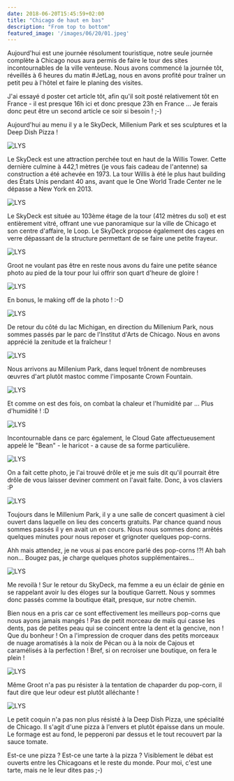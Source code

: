 ```yaml
---
date: 2018-06-20T15:45:59+02:00
title: "Chicago de haut en bas"
description: "From top to bottom"
featured_image: '/images/06/20/01.jpeg'
---
```


Aujourd'hui est une journée résolument touristique, notre seule journée complète à Chicago nous aura permis de faire le tour des sites incontournables de la ville venteuse. Nous avons commencé la journée tôt, réveillés à 6 heures du matin #JetLag, nous en avons profité pour traîner un petit peu à l'hôtel et faire le planing des visites.

J'ai essayé d poster cet article tôt, afin qu'il soit posté relativement tôt en France - il est presque 16h ici et donc presque 23h en France ... Je ferais donc peut être un second article ce soir si besoin ! ;-)

Aujourd'hui au menu il y a le SkyDeck, Millenium Park et ses sculptures et la Deep Dish Pizza !

![LYS](/images/06/20/01.jpeg)

Le SkyDeck est une attraction perchée tout en haut de la Willis Tower. Cette dernière culmine à 442,1 mètres (je vous fais cadeau de l'antenne) sa construction a été achevée en 1973. La tour Willis à été le plus haut building des États Unis pendant 40 ans, avant que le One World Trade Center ne le dépasse a New York en 2013.

![LYS](/images/06/20/02.jpeg)

Le SkyDeck est située au 103ème étage de la tour (412 mètres du sol) et est entièrement vitré, offrant une vue panoramique sur la ville de Chicago et son centre d'affaire, le Loop. Le SkyDeck propose également des cages en verre dépassant de la structure permettant de se faire une petite frayeur.

![LYS](/images/06/20/04.jpeg)

Groot ne voulant pas être en reste nous avons du faire une petite séance photo au pied de la tour pour lui offrir son quart d'heure de gloire !

![LYS](/images/06/20/03.jpeg)

En bonus, le making off de la photo ! :-D

![LYS](/images/06/20/05.jpeg)

De retour du côté du lac Michigan, en direction du Millenium Park, nous sommes passés par le parc de l'Institut d'Arts de Chicago. Nous en avons apprécié la zenitude et la fraîcheur !

![LYS](/images/06/20/06.jpeg)

Nous arrivons au Millenium Park, dans lequel trônent de nombreuses œuvres d'art plutôt mastoc comme l'imposante Crown Fountain.

![LYS](/images/06/20/06-2.jpeg)

Et comme on est des fois, on combat la chaleur et l'humidité par ... Plus d'humidité ! :D

![LYS](/images/06/20/07.jpeg)

Incontournable dans ce parc également, le Cloud Gate affectueusement appelé le "Bean" - le haricot - a cause de sa forme particulière.

![LYS](/images/06/20/08.jpeg)

On a fait cette photo, je l'ai trouvé drôle et je me suis dit qu'il pourrait être drôle de vous laisser deviner comment on l'avait faite. Donc, à vos claviers :P

![LYS](/images/06/20/09.jpeg)

Toujours dans le Millenium Park, il y a une salle de concert quasiment à ciel ouvert dans laquelle on lieu des concerts gratuits. Par chance quand nous sommes passés il y en avait un en cours. Nous nous sommes donc arrêtés quelques minutes pour nous reposer et grignoter quelques pop-corns. 


Ahh mais attendez, je ne vous ai pas encore parlé des pop-corns !?! 
Ah bah non... 
Bougez pas, je charge quelques photos supplémentaires...

![LYS](/images/06/20/10.jpeg)

Me revoilà ! Sur le retour du SkyDeck, ma femme a eu un éclair de génie en se rappelant avoir lu des éloges sur la boutique Garrett. Nous y sommes donc passés comme la boutique était, presque, sur notre chemin.

Bien nous en a pris car ce sont effectivement les meilleurs pop-corns que nous ayons jamais mangés ! Pas de petit morceau de maïs qui casse les dents, pas de petites peau qui se coincent entre la dent et la gencive, non ! Que du bonheur ! On a l'impression de croquer dans des petits morceaux de nuage aromatisés à la noix de Pécan ou à la noix de Cajous et caramélisés à la perfection ! Bref, si on recroiser une boutique, on fera le plein !

![LYS](/images/06/20/12.jpeg)

Même Groot n'a pas pu résister à la tentation de chaparder du pop-corn, il faut dire que leur odeur est plutôt alléchante !

![LYS](/images/06/20/11.jpeg)

Le petit coquin n'a pas non plus résisté à la Deep Dish Pizza, une spécialité de Chicago. Il s'agit d'une pizza à l'envers et plutôt épaisse dans un moule. Le formage est au fond, le pepperoni par dessus et le tout recouvert par la sauce tomate. 

Est-ce une pizza ? Est-ce une tarte à la pizza ? Visiblement le débat est ouverts entre les Chicagoans et le reste du monde. Pour moi, c'est une tarte, mais ne le leur dites pas ;-)

